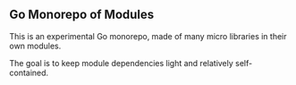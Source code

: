 ## Go Monorepo of Modules

This is an experimental Go monorepo, made of many micro libraries in their own modules.

The goal is to keep module dependencies light and relatively self-contained.
